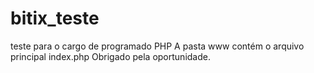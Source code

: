 # bitix_teste
teste para o cargo de programado PHP
A pasta www contém o arquivo principal index.php
Obrigado pela oportunidade.
